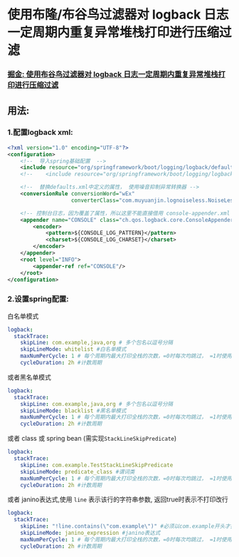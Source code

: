 # 使用布隆/布谷鸟过滤器对 logback 日志一定周期内重复异常堆栈打印进行压缩过滤
### [掘金: 使用布谷鸟过滤器对 logback 日志一定周期内重复异常堆栈打印进行压缩过滤](https://juejin.cn/post/7155371979128700964/)
## 用法:

### 1.配置logback xml:

```xml
<?xml version="1.0" encoding="UTF-8"?>
<configuration>
    <!--  导入spring基础配置  -->
    <include resource="org/springframework/boot/logging/logback/defaults.xml"/>
    <!--    <include resource="org/springframework/boot/logging/logback/console-appender.xml"/>-->

    <!--  替换defaults.xml中定义的属性， 使用噪音抑制异常转换器 -->
    <conversionRule conversionWord="wEx"
                    converterClass="com.muyuanjin.lognoiseless.NoiseLessThrowableProxyConverter"/>

    <!-- 控制台日志，因为覆盖了属性，所以这里不能直接借用 console-appender.xml ，copy一遍-->
    <appender name="CONSOLE" class="ch.qos.logback.core.ConsoleAppender">
        <encoder>
            <pattern>${CONSOLE_LOG_PATTERN}</pattern>
            <charset>${CONSOLE_LOG_CHARSET}</charset>
        </encoder>
    </appender>
    <root level="INFO">
        <appender-ref ref="CONSOLE"/>
    </root>
</configuration>
```

### 2.设置spring配置:

白名单模式

```yaml
logback:
  stackTrace:
    skipLine: com.example,java,org # 多个包名以逗号分隔
    skipLineMode: whitelist #白名单模式
    maxNumPerCycle: 1 # 每个周期内最大打印全栈的次数，=0时每次均跳过， =1时使用 布隆过滤器
    cycleDuration: 2h #计数周期
```

或者黑名单模式

```yaml
logback:
  stackTrace:
    skipLine: com.example,java,org # 多个包名以逗号分隔
    skipLineMode: blacklist #黑名单模式
    maxNumPerCycle: 1 # 每个周期内最大打印全栈的次数，=0时每次均跳过， =1时使用 布隆过滤器
    cycleDuration: 2h #计数周期
```

或者 class 或 spring bean (需实现`StackLineSkipPredicate`)

```yaml
logback:
  stackTrace:
    skipLine: com.example.TestStackLineSkipPredicate
    skipLineMode: predicate_class #谓词类
    maxNumPerCycle: 1 # 每个周期内最大打印全栈的次数，=0时每次均跳过， =1时使用 布隆过滤器
    cycleDuration: 2h #计数周期
```

或者 janino表达式,使用 `line` 表示该行的字符串参数, 返回true时表示不打印改行

```yaml
logback:
  stackTrace:
    skipLine: "!line.contains(\"com.example\")" #必须以com.example开头才打印
    skipLineMode: janino_expression #janino表达式
    maxNumPerCycle: 1 # 每个周期内最大打印全栈的次数，=0时每次均跳过， =1时使用 布隆过滤器
    cycleDuration: 2h #计数周期
```